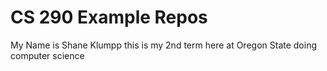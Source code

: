 # CS 290 Example Repos
My Name is Shane Klumpp this is my 2nd term here at Oregon State doing computer science
